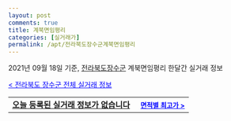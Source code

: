 ```yaml
---
layout: post
comments: true
title: 계북면임평리
categories: [실거래가]
permalink: /apt/전라북도장수군계북면임평리
---
```


2021년 09월 18일 기준, <a href="/apt/전라북도장수군">전라북도장수군</a> 계북면임평리 한달간 실거래 정보

<a style="color: blue;" href="/apt/전라북도장수군">< 전라북도 장수군 전체 실거래 정보</a>
<!---- start ---->
<table>
  <tr>
    <td colspan="4" style="font-weight: bold;"><a href="/apt/전라북도장수군계북면임평리{name_without_space}">오늘 등록된 실거래 정보가 없습니다</a> &nbsp;&nbsp;&nbsp; <a style="color: blue; font-size: smaller;" href="/apt/전라북도장수군계북면임평리{name_without_space}">면적별 최고가 ></a></td>
  </tr>
    
</table>
<!---- end ---->
    